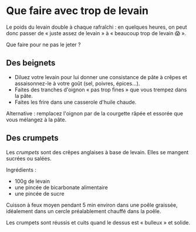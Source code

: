 # Que faire avec trop de levain

Le poids du levain double à chaque rafraîchi : en quelques heures, on peut
donc passer de « juste assez de levain » à « beaucoup trop de levain 😱 ».

Que faire pour ne pas le jeter ?

## Des beignets

* Diluez votre levain pour lui donner une consistance de pâte à crêpes et
  assaisonnez-le à votre goût (sel, poivres, épices...).
* Faites des tranches d'oignon « pas trop fines » que vous trempez dans la
  pâte.
* Faites les frire dans une casserole d'huile chaude.

Alternative : remplacez l'oignon par de la courgette râpée et essorée que vous
mélangez à la pâte.

## Des crumpets

Les _crumpets_ sont des crêpes anglaises à base de levain. Elles se mangent
sucrées ou salées.

Ingrédients :

* 100g de levain
* une pincée de bicarbonate alimentaire
* une pincée de sucre

Cuisson à feux moyen pendant 5 min environ dans une poêle graissée, idéalement
dans un cercle préalablement chauffé dans la poêle.

Les crumpets sont réussis et cuits quand le dessus est « bulleux » et solide.

